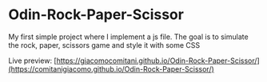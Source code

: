 # Odin-Rock-Paper-Scissor

My first simple project where I implement a js file. The goal is to simulate the rock, paper, scissors game and style it with some CSS

Live preview: [https://giacomocomitani.github.io/Odin-Rock-Paper-Scissor/](https://comitanigiacomo.github.io/Odin-Rock-Paper-Scissor/)
